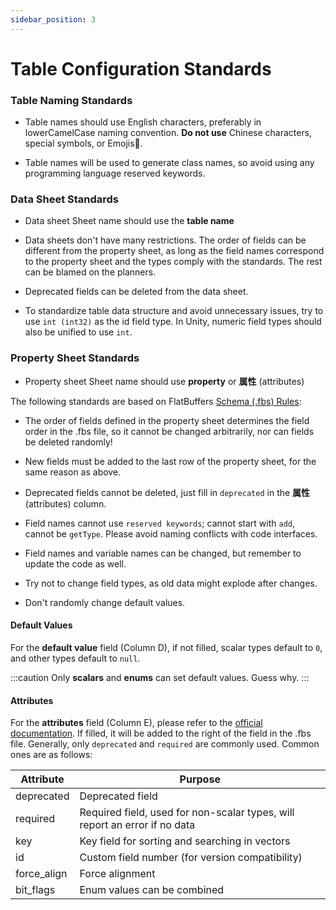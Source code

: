 ```yaml
---
sidebar_position: 3
---
```


# Table Configuration Standards

### Table Naming Standards

- Table names should use English characters, preferably in lowerCamelCase naming convention. **Do not use** Chinese characters, special symbols, or Emojis💩.

- Table names will be used to generate class names, so avoid using any programming language reserved keywords.

### Data Sheet Standards

- Data sheet Sheet name should use the **table name**

- Data sheets don't have many restrictions. The order of fields can be different from the property sheet, as long as the field names correspond to the property sheet and the types comply with the standards. The rest can be blamed on the planners.

- Deprecated fields can be deleted from the data sheet.

- To standardize table data structure and avoid unnecessary issues, try to use `int (int32)` as the id field type. In Unity, numeric field types should also be unified to use `int`.

### Property Sheet Standards

- Property sheet Sheet name should use **property** or **属性** (attributes)

The following standards are based on FlatBuffers [Schema (.fbs) Rules](https://flatbuffers.dev/evolution/#rules):

- The order of fields defined in the property sheet determines the field order in the .fbs file, so it cannot be changed arbitrarily, nor can fields be deleted randomly!

- New fields must be added to the last row of the property sheet, for the same reason as above.

- Deprecated fields cannot be deleted, just fill in `deprecated` in the **属性** (attributes) column.

- Field names cannot use `reserved keywords`; cannot start with `add`, cannot be `getType`. Please avoid naming conflicts with code interfaces.

- Field names and variable names can be changed, but remember to update the code as well.

- Try not to change field types, as old data might explode after changes.

- Don't randomly change default values.

#### Default Values

For the **default value** field (Column D), if not filled, scalar types default to `0`, and other types default to `null`.

:::caution
Only **scalars** and **enums** can set default values. Guess why.
:::

#### Attributes

For the **attributes** field (Column E), please refer to the [official documentation](https://flatbuffers.dev/schema/#attributes). If filled, it will be added to the right of the field in the .fbs file. Generally, only `deprecated` and `required` are commonly used. Common ones are as follows:

Attribute|Purpose
-|-
deprecated|Deprecated field
required|Required field, used for non-scalar types, will report an error if no data
key|Key field for sorting and searching in vectors
id|Custom field number (for version compatibility)
force_align|Force alignment
bit_flags|Enum values can be combined